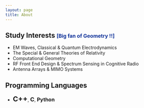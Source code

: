 ```yaml
---
layout: page
title: About
---
```


## Study Interests <b style="color: #12349A; font-size: 16px;">[Big fan of Geometry !!]</b>

* EM Waves, Classical & Quantum Electrodynamics
* The Special & General Theories of Relativity
* Computational Geometry
* RF Front End Design & Spectrum Sensing in Cognitive Radio
* Antenna Arrays & MIMO Systems

## Programming Languages

* <b style="font-size: 22px">C++</b>, <b style="font-size: 18px">C</b>, <b style="font-size: 16px">Python</b>
